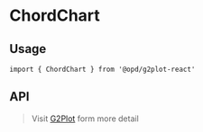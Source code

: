 # ChordChart

## Usage

```tsx | pure
import { ChordChart } from '@opd/g2plot-react'
```

## API

<API id="ChordChart"></API>

> Visit [G2Plot](https://g2plot.antv.antgroup.com/api/plot-api) form more detail
